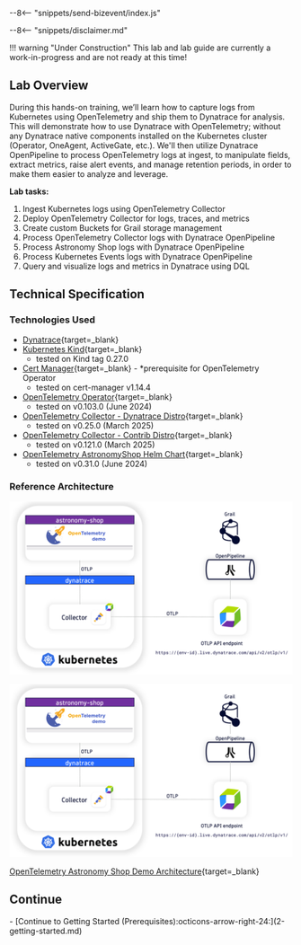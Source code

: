 --8<-- "snippets/send-bizevent/index.js"

--8<-- "snippets/disclaimer.md"

!!! warning "Under Construction"
    This lab and lab guide are currently a work-in-progress and are not ready at this time!

## Lab Overview

During this hands-on training, we’ll learn how to capture logs from Kubernetes using OpenTelemetry and ship them to Dynatrace for analysis.  This will demonstrate how to use Dynatrace with OpenTelemetry; without any Dynatrace native components installed on the Kubernetes cluster (Operator, OneAgent, ActiveGate, etc.).  We'll then utilize Dynatrace OpenPipeline to process OpenTelemetry logs at ingest, to manipulate fields, extract metrics, raise alert events, and manage retention periods, in order to make them easier to analyze and leverage.

**Lab tasks:**

1. Ingest Kubernetes logs using OpenTelemetry Collector
1. Deploy OpenTelemetry Collector for logs, traces, and metrics
1. Create custom Buckets for Grail storage management
1. Process OpenTelemetry Collector logs with Dynatrace OpenPipeline
1. Process Astronomy Shop logs with Dynatrace OpenPipeline
1. Process Kubernetes Events logs with Dynatrace OpenPipeline
1. Query and visualize logs and metrics in Dynatrace using DQL

## Technical Specification

### Technologies Used

- [Dynatrace](https://www.dynatrace.com/trial){target=_blank}
- [Kubernetes Kind](https://kind.sigs.k8s.io/){target=_blank}
    - tested on Kind tag 0.27.0
- [Cert Manager](https://cert-manager.io/){target=_blank} - *prerequisite for OpenTelemetry Operator
    - tested on cert-manager v1.14.4
- [OpenTelemetry Operator](https://opentelemetry.io/docs/platforms/kubernetes/operator/){target=_blank}
    - tested on v0.103.0 (June 2024)
- [OpenTelemetry Collector - Dynatrace Distro](https://docs.dynatrace.com/docs/extend-dynatrace/opentelemetry/collector/deployment){target=_blank}
    - tested on v0.25.0 (March 2025)
- [OpenTelemetry Collector - Contrib Distro](https://github.com/open-telemetry/opentelemetry-collector-contrib/releases/tag/v0.103.0){target=_blank}
    - tested on v0.121.0 (March 2025)
- [OpenTelemetry AstronomyShop Helm Chart](https://opentelemetry.io/docs/platforms/kubernetes/helm/demo/){target=_blank}
    - tested on v0.31.0 (June 2024)

### Reference Architecture

![Reference Architecture](../img/lab_reference_architecture.png)

![Reference Architecture](/img/lab_reference_architecture.png)

[OpenTelemetry Astronomy Shop Demo Architecture](https://opentelemetry.io/docs/demo/architecture/){target=_blank}

## Continue

<div class="grid cards" markdown>
- [Continue to Getting Started (Prerequisites):octicons-arrow-right-24:](2-getting-started.md)